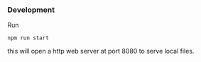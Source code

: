 ### Development

Run 
```$xslt
npm run start
```
this will open a http web server at port 8080 to serve local files.
